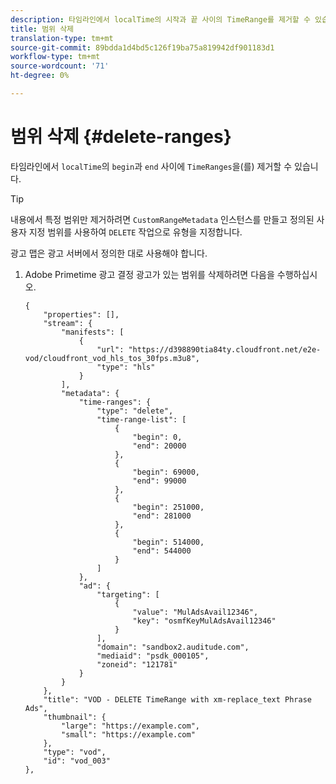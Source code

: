 ```yaml
---
description: 타임라인에서 localTime의 시작과 끝 사이의 TimeRange를 제거할 수 있습니다.
title: 범위 삭제
translation-type: tm+mt
source-git-commit: 89bdda1d4bd5c126f19ba75a819942df901183d1
workflow-type: tm+mt
source-wordcount: '71'
ht-degree: 0%

---
```



# 범위 삭제 {#delete-ranges}

타임라인에서 `localTime`의 `begin`과 `end` 사이에 `TimeRanges`을(를) 제거할 수 있습니다.

>[!TIP]
>
>내용에서 특정 범위만 제거하려면 `CustomRangeMetadata` 인스턴스를 만들고 정의된 사용자 지정 범위를 사용하여 `DELETE` 작업으로 유형을 지정합니다.

광고 맵은 광고 서버에서 정의한 대로 사용해야 합니다.

1. Adobe Primetime 광고 결정 광고가 있는 범위를 삭제하려면 다음을 수행하십시오.

   ```
   {   
       "properties": [],
       "stream": {
           "manifests": [
               {
                   "url": "https://d398890tia84ty.cloudfront.net/e2e-vod/cloudfront_vod_hls_tos_30fps.m3u8",
                   "type": "hls"
               }
           ],
           "metadata": {
               "time-ranges": {
                   "type": "delete",
                   "time-range-list": [
                       {
                           "begin": 0,
                           "end": 20000
                       },
                       {
                           "begin": 69000,
                           "end": 99000
                       },
                       {
                           "begin": 251000,
                           "end": 281000
                       },
                       {
                           "begin": 514000,
                           "end": 544000
                       }
                   ]
               },
               "ad": {
                   "targeting": [
                       {
                           "value": "MulAdsAvail12346",
                           "key": "osmfKeyMulAdsAvail12346"
                       }
                   ],
                   "domain": "sandbox2.auditude.com",
                   "mediaid": "psdk_000105",
                   "zoneid": "121781"
               }     
           }
       },   
       "title": "VOD - DELETE TimeRange with xm-replace_text Phrase Ads",
       "thumbnail": {
           "large": "https://example.com",
           "small": "https://example.com"
       },
       "type": "vod",
       "id": "vod_003"
   },
   ```
